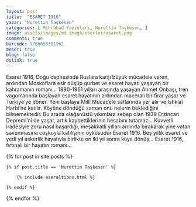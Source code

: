 ```yaml
---
layout: post
title:  "ESARET 1916"
yazar: "Nurettin Taşkesen"
categories: [ Mihrabad Yayınları, Nurettin Taşkesen, ]
image: assets/images/md-image/eserler/esaret.png
comments: true
barcode: 9786058301962
meser: true
blog: false
dolink: true
---
```


Esaret 1916, Doğu cephesinde Ruslara karşı büyük mücadele veren, ardından Moskoflara esir düşüp gurbet ve esaret hayatı yaşayan bir kahramanın romanı... 1890-1961 yılları arasında yaşayan Ahmet Onbaşı, tren vagonlarında başlayan esaret hayatının ardından maceralı bir firar yaşar ve Türkiye’ye döner. Yeni başlaya Millî Mücadele saflarında yer alır ve İstiklâl Harbi’ne katılır. Köyüne döndüğü zaman onu nelerin beklediğini bilmemektedir. Bu arada olağanüstü yıkımlara sebep olan 1939 Erzincan Depremi’ni de yaşar, artık kaybettiklerinin hesabını tutamaz... Kuvvetli iradesiyle zoru nasıl başardığı, meşakkatli yılları ardında bırakarak yine vatan savunmasına coşkuyla katılışının
öyküsüdür Esaret 1916. Beş yıllık esaret ve yedi yıl askerlik hayatıyla birlikte on iki yıl sonra köye dönüş... Esaret 1916, fırtınalı bir hayatın romanı...



{% for post in site.posts %}

    {% if post.title == 'Nurettin Taşkesen' %}

        {% include eseraltibox.html %}

    {% endif %}

{% endfor %}
